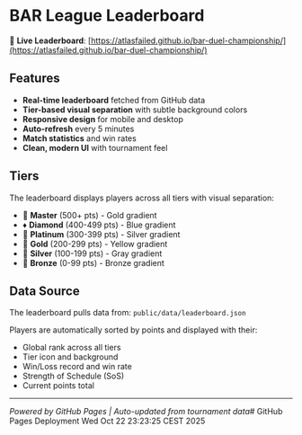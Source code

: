 # BAR League Leaderboard

🚀 **Live Leaderboard**: [https://atlasfailed.github.io/bar-duel-championship/](https://atlasfailed.github.io/bar-duel-championship/)

## Features

- **Real-time leaderboard** fetched from GitHub data
- **Tier-based visual separation** with subtle background colors
- **Responsive design** for mobile and desktop
- **Auto-refresh** every 5 minutes
- **Match statistics** and win rates
- **Clean, modern UI** with tournament feel

## Tiers

The leaderboard displays players across all tiers with visual separation:

- 👑 **Master** (500+ pts) - Gold gradient
- ♦️ **Diamond** (400-499 pts) - Blue gradient  
- 🔷 **Platinum** (300-399 pts) - Silver gradient
- 🥇 **Gold** (200-299 pts) - Yellow gradient
- 🥈 **Silver** (100-199 pts) - Gray gradient
- 🥉 **Bronze** (0-99 pts) - Bronze gradient

## Data Source

The leaderboard pulls data from: `public/data/leaderboard.json`

Players are automatically sorted by points and displayed with their:
- Global rank across all tiers
- Tier icon and background
- Win/Loss record and win rate
- Strength of Schedule (SoS)
- Current points total

---

*Powered by GitHub Pages | Auto-updated from tournament data*# GitHub Pages Deployment Wed Oct 22 23:23:25 CEST 2025

